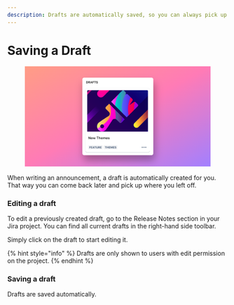 ```yaml
---
description: Drafts are automatically saved, so you can always pick up where you left off.
---
```


# Saving a Draft

<figure><img src="../../.gitbook/assets/pika-1680246063918-1x.png" alt=""><figcaption></figcaption></figure>

When writing an announcement, a draft is automatically created for you. That way you can come back later and pick up where you left off.&#x20;

### Editing a draft

To edit a previously created draft, go to the Release Notes section in your Jira project. You can find all current drafts in the right-hand side toolbar.&#x20;

Simply click on the draft to start editing it.&#x20;

{% hint style="info" %}
Drafts are only shown to users with edit permission on the project.&#x20;
{% endhint %}

### Saving a draft

Drafts are saved automatically.&#x20;
